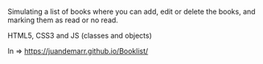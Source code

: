 Simulating a list of books where you can add, edit or delete the books, and marking them as read or no read.

HTML5, CSS3 and JS (classes and objects)

In => https://juandemarr.github.io/Booklist/